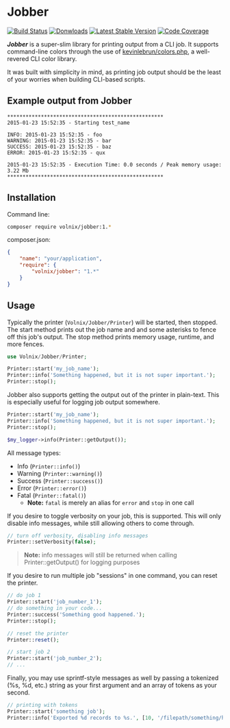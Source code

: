 # Jobber


[![Build Status](https://img.shields.io/travis/volnix/jobber.svg?style=flat-square)](https://travis-ci.org/volnix/jobber) [![Donwloads](https://img.shields.io/packagist/dt/volnix/jobber.svg?style=flat-square)](https://packagist.org/packages/volnix/jobber) [![Latest Stable Version](https://img.shields.io/packagist/v/volnix/jobber.svg?style=flat-square)](https://packagist.org/packages/volnix/jobber) [![Code Coverage](https://img.shields.io/scrutinizer/coverage/g/volnix/jobber.svg?style=flat-square)](https://scrutinizer-ci.com/g/volnix/jobber/?branch=master)


***Jobber*** is a super-slim library for printing output from a CLI job.  It supports command-line colors through the use of [kevinlebrun/colors.php](https://packagist.org/packages/kevinlebrun/colors.php), a well-revered CLI color library.

It was built with simplicity in mind, as printing job output should be the least of your worries when building CLI-based scripts.

## Example output from Jobber

```
***************************************************
2015-01-23 15:52:35 - Starting test_name

INFO: 2015-01-23 15:52:35 - foo
WARNING: 2015-01-23 15:52:35 - bar
SUCCESS: 2015-01-23 15:52:35 - baz
ERROR: 2015-01-23 15:52:35 - qux

2015-01-23 15:52:35 - Execution Time: 0.0 seconds / Peak memory usage: 3.22 Mb
***************************************************
```

## Installation

Command line:

```bash
composer require volnix/jobber:1.*
```

composer.json:

```json
{
    "name": "your/application",
    "require": {
        "volnix/jobber": "1.*"
    }
}
```

## Usage

Typically the printer (`Volnix/Jobber/Printer`) will be started, then stopped.  The start method prints out the job name and and some asterisks to fence off this job's output.  The stop method prints memory usage, runtime, and more fences.

```php
use Volnix/Jobber/Printer;

Printer::start('my_job_name');
Printer::info('Something happened, but it is not super important.');
Printer::stop();
```

Jobber also supports getting the output out of the printer in plain-text.  This is especially useful for logging job output somewhere.

```php
Printer::start('my_job_name');
Printer::info('Something happened, but it is not super important.');
Printer::stop();

$my_logger->info(Printer::getOutput());
```

All message types:

- Info (`Printer::info()`)
- Warning (`Printer::warning()`)
- Success (`Printer::success()`)
- Error (`Printer::error()`)
- Fatal (`Printer::fatal()`)
	- **Note:** `fatal` is merely an alias for `error` and `stop` in one call

If you desire to toggle verbosity on your job, this is supported.  This will only disable info messages, while still allowing others to come through.

```php
// turn off verbosity, disabling info messages
Printer::setVerbosity(false);
```

> **Note:** info messages will still be returned when calling Printer::getOutput() for logging purposes

If you desire to run multiple job "sessions" in one command, you can reset the printer.

```php
// do job 1
Printer::start('job_number_1');
// do something in your code...
Printer::success('Something good happened.');
Printer::stop();

// reset the printer
Printer::reset();

// start job 2
Printer::start('job_number_2');
// ...
```

Finally, you may use sprintf-style messages as well by passing a tokenized (%s, %d, etc.) string as your first argument and an array of tokens as your second.

```php
// printing with tokens
Printer::start('something job');
Printer::info('Exported %d records to %s.', [10, '/filepath/something/here.txt']); // "Exported 10 records to /filepath/something/here.txt"
```